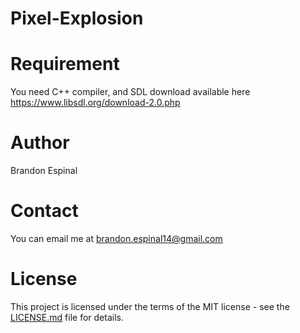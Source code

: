 # Pixel-Explosion





# Requirement

You need C++ compiler, and SDL download available here https://www.libsdl.org/download-2.0.php

# Author
Brandon Espinal

# Contact
You can email me at brandon.espinal14@gmail.com

# License
This project is licensed under the terms of the MIT license - see the [LICENSE.md](https://github.com/Espy1189/Pixel-Explosion/blob/master/LICENSE) file for details.
